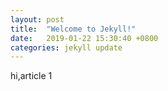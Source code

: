```yaml
---
layout: post
title:  "Welcome to Jekyll!"
date:   2019-01-22 15:30:40 +0800
categories: jekyll update
---
```



hi,article 1
